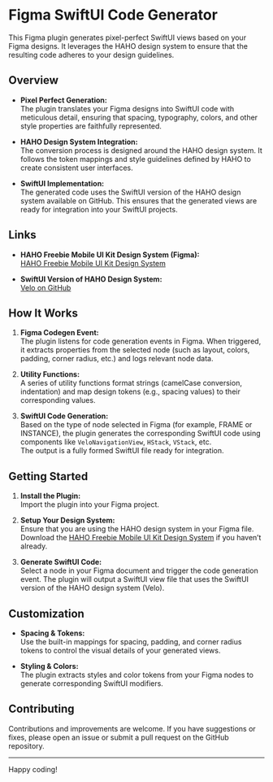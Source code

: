 # Figma SwiftUI Code Generator

This Figma plugin generates pixel-perfect SwiftUI views based on your Figma designs. It leverages the HAHO design system to ensure that the resulting code adheres to your design guidelines.

## Overview

- **Pixel Perfect Generation:**  
  The plugin translates your Figma designs into SwiftUI code with meticulous detail, ensuring that spacing, typography, colors, and other style properties are faithfully represented.

- **HAHO Design System Integration:**  
  The conversion process is designed around the HAHO design system. It follows the token mappings and style guidelines defined by HAHO to create consistent user interfaces.

- **SwiftUI Implementation:**  
  The generated code uses the SwiftUI version of the HAHO design system available on GitHub. This ensures that the generated views are ready for integration into your SwiftUI projects.

## Links

- **HAHO Freebie Mobile UI Kit Design System (Figma):**  
  [HAHO Freebie Mobile UI Kit Design System](https://www.figma.com/community/file/1367501339642704444/haho-freebie-mobile-ui-kit-design-system)

- **SwiftUI Version of HAHO Design System:**  
  [Velo on GitHub](https://github.com/omardoucoure/velo)

## How It Works

1. **Figma Codegen Event:**  
   The plugin listens for code generation events in Figma. When triggered, it extracts properties from the selected node (such as layout, colors, padding, corner radius, etc.) and logs relevant node data.

2. **Utility Functions:**  
   A series of utility functions format strings (camelCase conversion, indentation) and map design tokens (e.g., spacing values) to their corresponding values.

3. **SwiftUI Code Generation:**  
   Based on the type of node selected in Figma (for example, FRAME or INSTANCE), the plugin generates the corresponding SwiftUI code using components like `VeloNavigationView`, `HStack`, `VStack`, etc.  
   The output is a fully formed SwiftUI file ready for integration.

## Getting Started

1. **Install the Plugin:**  
   Import the plugin into your Figma project.

2. **Setup Your Design System:**  
   Ensure that you are using the HAHO design system in your Figma file.  
   Download the [HAHO Freebie Mobile UI Kit Design System](https://www.figma.com/community/file/1367501339642704444/haho-freebie-mobile-ui-kit-design-system) if you haven’t already.

3. **Generate SwiftUI Code:**  
   Select a node in your Figma document and trigger the code generation event. The plugin will output a SwiftUI view file that uses the SwiftUI version of the HAHO design system (Velo).

## Customization

- **Spacing & Tokens:**  
  Use the built-in mappings for spacing, padding, and corner radius tokens to control the visual details of your generated views.

- **Styling & Colors:**  
  The plugin extracts styles and color tokens from your Figma nodes to generate corresponding SwiftUI modifiers.

## Contributing

Contributions and improvements are welcome. If you have suggestions or fixes, please open an issue or submit a pull request on the GitHub repository.


---

Happy coding!